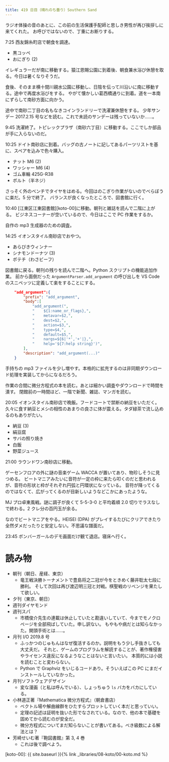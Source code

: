 ```yaml
---
title: 419 日目（晴れのち曇り）Southern Sand
---
```


ラジオ体操の音のあとに、この前の生活保護手配師と思しき男性が再び挨拶しに来てくれた。
お呼びではないので、丁重にお断りする。

7:25 西友錦糸町店で朝食を調達。

* 黒コッペ
* おにぎり (2)

イレギュラーだが南に移動する。猿江恩賜公園に到着後、朝食兼水浴び休憩を取る。今日は暑くなりそうだ。

食後、そのまま横十間川親水公園に移動し、日陰を伝って川沿いに南に移動する。途中で再度水浴びをする。
やがて懐かしい葛西橋通りに到着。道を一本南にずらして南砂方面に向かう。

途中で南砂二丁目の名もなきコインランドリーで洗濯兼休憩をする。
少年サンデー 2017.2.15 号などを読む。これで未読のサンデーは残っていないか……。

9:45 洗濯終了。トピレックプラザ（南砂六丁目）に移動する。ここでしか部品が手に入らないのだ。

10:25 ドイト南砂店に到着。バッグの古ノートに記してあるパーツリストを基に、スペアを込みで色々購入。

* ナット M6 (2)
* ワッシャー M6 (4)
* ゴム車輪 425G-R38
* ボルト（半ネジ）

さっそく外のベンチでタイヤをはめる。今回はのこぎり作業がないのでべらぼうに楽だ。5 分で終了。
バランスが良くなったところで、図書館に行く。

10:40 [江東区江東図書館][koto-00]に移動。朝刊と雑誌を読んで二階に上がる。
ビジネスコーナーが空いているので、今日はここで PC 作業をするか。

自作の mp3 生成器のための調査。

14:25 イオンスタイル南砂店でおやつ。

* あらびきウィンナー
* シナモンドーナツ (3)
* ポテチ（わさビーフ）

図書館に戻る。朝刊の残りを読んで二階へ。Python スクリプトの機能追加作業。
前から面倒だった `ArgumentParser.add_argument` の呼び出しを VS Code のスニペッツに定義して楽をすることにする。

```json
    "add_argument":{
        "prefix": "add_argument",
        "body":[
            "add_argument(",
            "    ${1:name_or_flags},",
            "    metavar=$2,",
            "    dest=$2,",
            "    action=$3,",
            "    type=$4,",
            "    default=$5,",
            "    nargs=${6|'*','+'|},",
            "    help='${7:help string}')",
        ],
        "description": "add_argument(...)"
    }
```

手持ちの mp3 ファイルを少し増やす。本格的に拡充するのは非同期ダウンロード処理を実装してからになるだろう。

作業の合間に微分方程式の本を読む。あとは細かい調査やダウンロードで時間を潰す。
閉館前の一時間ほど、一階で新聞、雑誌、マンガを読む。

20:05 イオンスタイル南砂店で晩飯。フードコートで禁断の納豆をいただく。
久々に食す納豆とメシの相性のあまりの良さに体が震える。タダ緑茶で流し込めるのもありがたい。

* 納豆 (3)
* 絹豆腐
* サバの照り焼き
* 白飯
* 野菜ジュース

21:00 ラウンドワン南砂店に移動。

ゲーセンフロアの外に謎の音楽ゲーム WACCA が置いてあり、物珍しそうに見つめる。
ビートマニアみたいに音符が一定の枠に来たら叩くのだと思われるが、音符の形状と枠がそれぞれ円弧と円環状になっている。
音符が降ってくるのではなくて、広がってくるのが目新しいようなどこかにあったような。

MJ プロ卓東風戦。謎に調子が良くて 5-5-3-0 と平均着順 2.0 切りでラスなしで終わる。2 クレ分の百円玉が余る。

なのでビートマニアをやる。HEISEI (DPA) がプレイするたびにクリアできたり全然ダメだったりと安定しない。不思議な譜面だ。

23:45 ボンバーガールのデモ画面だけ観て退店。寝床へ行く。

# 読み物

* 朝刊（朝日、産経、東京）
  * 竜王戦決勝トーナメントで豊島将之二冠が今をときめく藤井聡太七段に勝利。
    そして次回は再び渡辺明三冠と対戦。棋聖戦のリベンジを果たして欲しい。
* 夕刊（東京、朝日）
* 週刊ダイヤモンド
* 週刊スパ
  * 市橋俊介先生の連載は休止していたと勘違いしていて、今までモノクロページを全部飛ばしていた。申し訳ない。
    もやもや病だとは知らなかった。開頭手術とは……。
* 月刊 I/O 2019.8 号
  * ふっかつのじゅもんはなぜ復活するのか。説明をもう少し手抜きしても大丈夫だ。
    それと、ゲームのプログラムを解読することが、著作権侵害やライセンス違反になるようなことはないと言いたい。
    本質的には小説を読むことと変わらない。
  * Python で Graphviz をいじるコードあり。そういえばこの PC にまだインストールしていなかった。
* 月刊ソフトウェアデザイン
  * 変な漫画（と私は呼んでいる）、しょっちゅう `ls` バカをバカにしている。
* 小林道正著『Mathematica 微分方程式』（朝倉書店）
  * ベクトル場や解曲線群をひたすらプロットしていく本だと思っていい。
  * 定理の記述は証明を抜いた形でなされている。なので、他の本で基礎を固めてから読むのが安全だ。
  * 微分方程式についてまだ知らないことが書いてある。べき級数による解法とは？
* 芳崎せいむ著『鞄図書館』第 3, 4 巻
  * これは後で調べよう。

[koto-00]: {{ site.baseurl }}{% link _libraries/08-koto/00-koto.md %}
